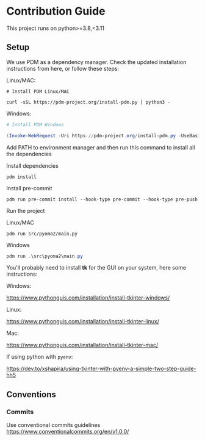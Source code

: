 # Contribution Guide

This project runs on python>=3.8,<3.11

## Setup

We use PDM as a dependency manager. Check the updated installation instructions from here, or follow these steps:

Linux/MAC:

```shell
# Install PDM Linux/MAC

curl -sSL https://pdm-project.org/install-pdm.py | python3 -
```

Windows:

```powershell
# Install PDM Windows

(Invoke-WebRequest -Uri https://pdm-project.org/install-pdm.py -UseBasicParsing).Content | python -
```

Add PATH to environment manager and then run this command to install all the dependencies

Install dependencies

```shell
pdm install
```

Install pre-commit

```shell
pdm run pre-commit install --hook-type pre-commit --hook-type pre-push
```
 Run the project

 Linux/MAC

 ```shell
 pdm run src/pyoma2/main.py
 ```

Windows

```powershell
pdm run .\src\pyoma2\main.py
```

You'll probably need to install **tk** for the GUI on your system, here some instructions:

Windows:

https://www.pythonguis.com/installation/install-tkinter-windows/


Linux:

https://www.pythonguis.com/installation/install-tkinter-linux/

Mac:

https://www.pythonguis.com/installation/install-tkinter-mac/

If using python with `pyenv`:

https://dev.to/xshapira/using-tkinter-with-pyenv-a-simple-two-step-guide-hh5

## Conventions

### Commits

Use conventional commits guidelines https://www.conventionalcommits.org/en/v1.0.0/
